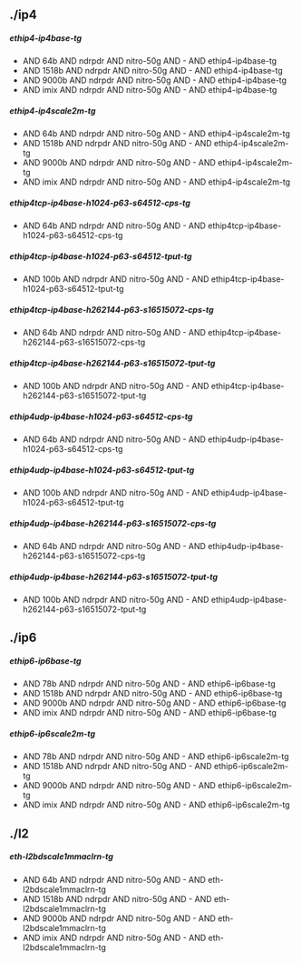 ## ./ip4
##### ethip4-ip4base-tg
- AND 64b AND ndrpdr AND nitro-50g AND - AND ethip4-ip4base-tg
- AND 1518b AND ndrpdr AND nitro-50g AND - AND ethip4-ip4base-tg
- AND 9000b AND ndrpdr AND nitro-50g AND - AND ethip4-ip4base-tg
- AND imix AND ndrpdr AND nitro-50g AND - AND ethip4-ip4base-tg
##### ethip4-ip4scale2m-tg
- AND 64b AND ndrpdr AND nitro-50g AND - AND ethip4-ip4scale2m-tg
- AND 1518b AND ndrpdr AND nitro-50g AND - AND ethip4-ip4scale2m-tg
- AND 9000b AND ndrpdr AND nitro-50g AND - AND ethip4-ip4scale2m-tg
- AND imix AND ndrpdr AND nitro-50g AND - AND ethip4-ip4scale2m-tg
##### ethip4tcp-ip4base-h1024-p63-s64512-cps-tg
- AND 64b AND ndrpdr AND nitro-50g AND - AND ethip4tcp-ip4base-h1024-p63-s64512-cps-tg
##### ethip4tcp-ip4base-h1024-p63-s64512-tput-tg
- AND 100b AND ndrpdr AND nitro-50g AND - AND ethip4tcp-ip4base-h1024-p63-s64512-tput-tg
##### ethip4tcp-ip4base-h262144-p63-s16515072-cps-tg
- AND 64b AND ndrpdr AND nitro-50g AND - AND ethip4tcp-ip4base-h262144-p63-s16515072-cps-tg
##### ethip4tcp-ip4base-h262144-p63-s16515072-tput-tg
- AND 100b AND ndrpdr AND nitro-50g AND - AND ethip4tcp-ip4base-h262144-p63-s16515072-tput-tg
##### ethip4udp-ip4base-h1024-p63-s64512-cps-tg
- AND 64b AND ndrpdr AND nitro-50g AND - AND ethip4udp-ip4base-h1024-p63-s64512-cps-tg
##### ethip4udp-ip4base-h1024-p63-s64512-tput-tg
- AND 100b AND ndrpdr AND nitro-50g AND - AND ethip4udp-ip4base-h1024-p63-s64512-tput-tg
##### ethip4udp-ip4base-h262144-p63-s16515072-cps-tg
- AND 64b AND ndrpdr AND nitro-50g AND - AND ethip4udp-ip4base-h262144-p63-s16515072-cps-tg
##### ethip4udp-ip4base-h262144-p63-s16515072-tput-tg
- AND 100b AND ndrpdr AND nitro-50g AND - AND ethip4udp-ip4base-h262144-p63-s16515072-tput-tg
## ./ip6
##### ethip6-ip6base-tg
- AND 78b AND ndrpdr AND nitro-50g AND - AND ethip6-ip6base-tg
- AND 1518b AND ndrpdr AND nitro-50g AND - AND ethip6-ip6base-tg
- AND 9000b AND ndrpdr AND nitro-50g AND - AND ethip6-ip6base-tg
- AND imix AND ndrpdr AND nitro-50g AND - AND ethip6-ip6base-tg
##### ethip6-ip6scale2m-tg
- AND 78b AND ndrpdr AND nitro-50g AND - AND ethip6-ip6scale2m-tg
- AND 1518b AND ndrpdr AND nitro-50g AND - AND ethip6-ip6scale2m-tg
- AND 9000b AND ndrpdr AND nitro-50g AND - AND ethip6-ip6scale2m-tg
- AND imix AND ndrpdr AND nitro-50g AND - AND ethip6-ip6scale2m-tg
## ./l2
##### eth-l2bdscale1mmaclrn-tg
- AND 64b AND ndrpdr AND nitro-50g AND - AND eth-l2bdscale1mmaclrn-tg
- AND 1518b AND ndrpdr AND nitro-50g AND - AND eth-l2bdscale1mmaclrn-tg
- AND 9000b AND ndrpdr AND nitro-50g AND - AND eth-l2bdscale1mmaclrn-tg
- AND imix AND ndrpdr AND nitro-50g AND - AND eth-l2bdscale1mmaclrn-tg
